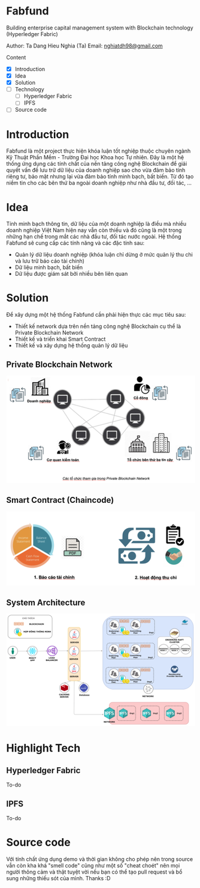 # Fabfund
Building enterprise capital management system with Blockchain technology (Hyperledger Fabric)

Author: Ta Dang Hieu Nghia (Ta)
Email: nghiatdh98@gmail.com

Content
- [x] Introduction
- [x] Idea
- [x] Solution
- [ ] Technology
  - [ ] Hyperledger Fabric
  - [ ] IPFS
- [ ] Source code

# Introduction

Fabfund là một project thực hiện khóa luận tốt nghiệp thuộc chuyên ngành Kỹ Thuật Phần Mềm - Trường Đại học Khoa học Tự nhiên. Đây là một hệ thống ứng dụng các tính chất của nền tảng công nghệ Blockchain để giải quyết vấn đề lưu trữ dữ liệu của doanh nghiệp sao cho vừa đảm bảo tính riêng tư, bảo mật nhưng lại vừa đảm bảo tính minh bạch, bất biến. Từ đó tạo niềm tin cho các bên thứ ba ngoài doanh nghiệp như nhà đầu tư, đối tác, ...

# Idea

Tính minh bạch thông tin, dữ liệu của một doanh nghiệp là điều mà nhiều doanh nghiệp Việt Nam hiện nay vẫn còn thiếu và đó cũng là một trong những hạn chế trong mắt các nhà đầu tư, đối tác nước ngoài. Hệ thống Fabfund sẽ cung cấp các tính năng và các đặc tính sau:
  - Quản lý dữ liệu doanh nghiệp (khóa luận chỉ dừng ở mức quản lý thu chi và lưu trữ báo cáo tài chính)
  - Dữ liệu minh bạch, bất biến
  - Dữ liệu được giám sát bởi nhiều bên liên quan

# Solution

Để xây dựng một hệ thống Fabfund cần phải hiện thực các mục tiêu sau:
- Thiết kế network dựa trên nền tảng công nghệ Blockchain cụ thể là Private Blockchain Network
- Thiết kế và triển khai Smart Contract
- Thiết kế và xây dựng hệ thống quản lý dữ liệu

## Private Blockchain Network

![network](document/images/private-blockchain-network.png)

## Smart Contract (Chaincode)

![chaincode](document/images/chaincode.png)

## System Architecture

![architecture](document/images/system-architecture.png)

# Highlight Tech

## Hyperledger Fabric
To-do

## IPFS
To-do

# Source code

Với tính chất ứng dụng demo và thời gian không cho phép nên trong source vẫn còn kha khá "smell code" cũng như một số "cheat choét" nên mọi người thông cảm và thật tuyệt vời nếu bạn có thể tạo pull request và bổ sung những thiếu sót của mình. Thanks :D



